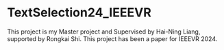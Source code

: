 # TextSelection24_IEEEVR
This project is my Master project and Supervised by Hai-Ning Liang, supported by Rongkai Shi.
This project has been a paper for IEEEVR 2024.
